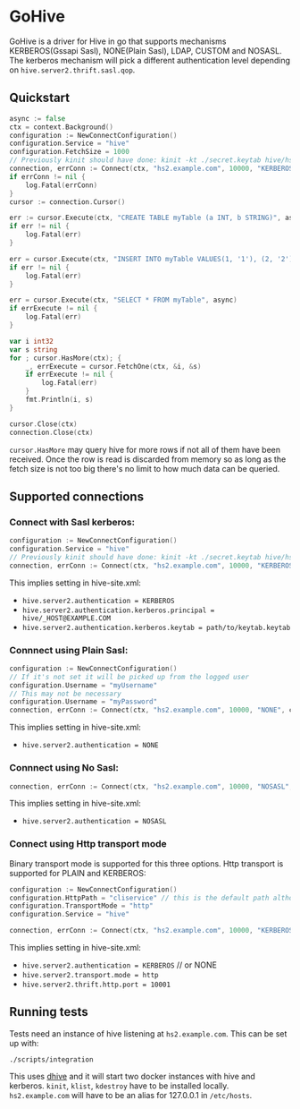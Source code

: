 # GoHive

GoHive is a driver for Hive in go that supports mechanisms KERBEROS(Gssapi Sasl), NONE(Plain Sasl), LDAP, CUSTOM and NOSASL. The kerberos mechanism will pick a different authentication level depending on `hive.server2.thrift.sasl.qop`.

## Quickstart

```go 
async := false
ctx = context.Background()
configuration := NewConnectConfiguration()
configuration.Service = "hive"
configuration.FetchSize = 1000
// Previously kinit should have done: kinit -kt ./secret.keytab hive/hs2.example.com@EXAMPLE.COM
connection, errConn := Connect(ctx, "hs2.example.com", 10000, "KERBEROS", configuration)
if errConn != nil {
    log.Fatal(errConn)
}
cursor := connection.Cursor()

err := cursor.Execute(ctx, "CREATE TABLE myTable (a INT, b STRING)", async)
if err != nil {
    log.Fatal(err)
}

err = cursor.Execute(ctx, "INSERT INTO myTable VALUES(1, '1'), (2, '2'), (3, '3'), (4, '4')", async)
if err != nil {
    log.Fatal(err)
}

err = cursor.Execute(ctx, "SELECT * FROM myTable", async)
if errExecute != nil {
    log.Fatal(err)
}

var i int32
var s string
for ; cursor.HasMore(ctx); {
    _, errExecute = cursor.FetchOne(ctx, &i, &s)
    if errExecute != nil {
        log.Fatal(err)
    }
    fmt.Println(i, s)
}

cursor.Close(ctx)
connection.Close(ctx)
```

`cursor.HasMore` may query hive for more rows if not all of them have been received. Once the row is
read is discarded from memory so as long as the fetch size is not too big there's no limit to how much
data can be queried.

## Supported connections
### Connect with Sasl kerberos:
``` go
configuration := NewConnectConfiguration()
configuration.Service = "hive"
// Previously kinit should have done: kinit -kt ./secret.keytab hive/hs2.example.com@EXAMPLE.COM
connection, errConn := Connect(ctx, "hs2.example.com", 10000, "KERBEROS", configuration)
```
This implies setting in hive-site.xml:
- `hive.server2.authentication = KERBEROS`
- `hive.server2.authentication.kerberos.principal = hive/_HOST@EXAMPLE.COM`
- `hive.server2.authentication.kerberos.keytab = path/to/keytab.keytab`

### Connnect using Plain Sasl:
``` go
configuration := NewConnectConfiguration()
// If it's not set it will be picked up from the logged user
configuration.Username = "myUsername"
// This may not be necessary
configuration.Username = "myPassword"
connection, errConn := Connect(ctx, "hs2.example.com", 10000, "NONE", configuration)
```
This implies setting in hive-site.xml:

- `hive.server2.authentication = NONE`

### Connnect using No Sasl:
``` go
connection, errConn := Connect(ctx, "hs2.example.com", 10000, "NOSASL", nil)
```
This implies setting in hive-site.xml:

- `hive.server2.authentication = NOSASL`

### Connect using Http transport mode
Binary transport mode is supported for this three options. Http transport is supported for PLAIN and KERBEROS:
``` go
configuration := NewConnectConfiguration()
configuration.HttpPath = "cliservice" // this is the default path although in hive
configuration.TransportMode = "http"
configuration.Service = "hive"

connection, errConn := Connect(ctx, "hs2.example.com", 10000, "KERBEROS", configuration)
```
This implies setting in hive-site.xml:

- `hive.server2.authentication = KERBEROS` // or NONE
- `hive.server2.transport.mode = http`
- `hive.server2.thrift.http.port = 10001`

## Running tests
Tests need an instance of hive listening at `hs2.example.com`. This can be set up with:
```
./scripts/integration
```
This uses [dhive](https://github.com/beltran/dhive) and it will start two docker instances with hive and kerberos. `kinit`, `klist`, `kdestroy` have to be installed locally. `hs2.example.com` will have to be an alias for 127.0.0.1 in `/etc/hosts`.
